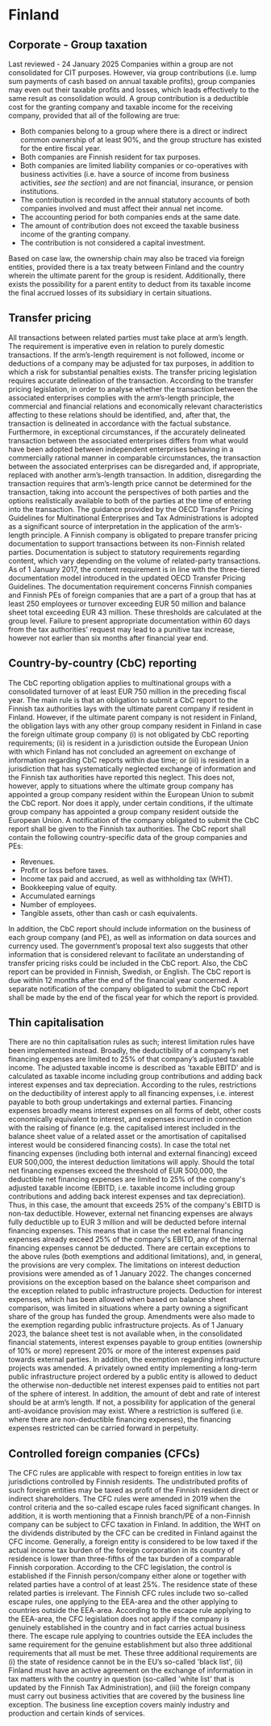 # Finland
## Corporate - Group taxation
Last reviewed - 24 January 2025
Companies within a group are not consolidated for CIT purposes. However, via group contributions (i.e. lump sum payments of cash based on annual taxable profits), group companies may even out their taxable profits and losses, which leads effectively to the same result as consolidation would. A group contribution is a deductible cost for the granting company and taxable income for the receiving company, provided that all of the following are true:
  * Both companies belong to a group where there is a direct or indirect common ownership of at least 90%, and the group structure has existed for the entire fiscal year.
  * Both companies are Finnish resident for tax purposes.
  * Both companies are limited liability companies or co-operatives with business activities (i.e. have a source of income from business activities, _see the section_) and are not financial, insurance, or pension institutions.
  * The contribution is recorded in the annual statutory accounts of both companies involved and must affect their annual net income.
  * The accounting period for both companies ends at the same date.
  * The amount of contribution does not exceed the taxable business income of the granting company.
  * The contribution is not considered a capital investment.


Based on case law, the ownership chain may also be traced via foreign entities, provided there is a tax treaty between Finland and the country wherein the ultimate parent for the group is resident.
Additionally, there exists the possibility for a parent entity to deduct from its taxable income the final accrued losses of its subsidiary in certain situations.
## Transfer pricing
All transactions between related parties must take place at arm’s length. The requirement is imperative even in relation to purely domestic transactions. If the arm’s-length requirement is not followed, income or deductions of a company may be adjusted for tax purposes, in addition to which a risk for substantial penalties exists.
The transfer pricing legislation requires accurate delineation of the transaction. According to the transfer pricing legislation, in order to analyse whether the transaction between the associated enterprises complies with the arm’s-length principle, the commercial and financial relations and economically relevant characteristics affecting to these relations should be identified, and, after that, the transaction is delineated in accordance with the factual substance.
Furthermore, in exceptional circumstances, if the accurately delineated transaction between the associated enterprises differs from what would have been adopted between independent enterprises behaving in a commercially rational manner in comparable circumstances, the transaction between the associated enterprises can be disregarded and, if appropriate, replaced with another arm’s-length transaction. In addition, disregarding the transaction requires that arm’s-length price cannot be determined for the transaction, taking into account the perspectives of both parties and the options realistically available to both of the parties at the time of entering into the transaction.
The guidance provided by the OECD Transfer Pricing Guidelines for Multinational Enterprises and Tax Administrations is adopted as a significant source of interpretation in the application of the arm’s-length principle.
A Finnish company is obligated to prepare transfer pricing documentation to support transactions between its non-Finnish related parties. Documentation is subject to statutory requirements regarding content, which vary depending on the volume of related-party transactions. As of 1 January 2017, the content requirement is in line with the three-tiered documentation model introduced in the updated OECD Transfer Pricing Guidelines. The documentation requirement concerns Finnish companies and Finnish PEs of foreign companies that are a part of a group that has at least 250 employees or turnover exceeding EUR 50 million and balance sheet total exceeding EUR 43 million.
These thresholds are calculated at the group level. Failure to present appropriate documentation within 60 days from the tax authorities' request may lead to a punitive tax increase, however not earlier than six months after financial year end.
## Country-by-country (CbC) reporting
The CbC reporting obligation applies to multinational groups with a consolidated turnover of at least EUR 750 million in the preceding fiscal year. The main rule is that an obligation to submit a CbC report to the Finnish tax authorities lays with the ultimate parent company if resident in Finland. However, if the ultimate parent company is not resident in Finland, the obligation lays with any other group company resident in Finland in case the foreign ultimate group company (i) is not obligated by CbC reporting requirements; (ii) is resident in a jurisdiction outside the European Union with which Finland has not concluded an agreement on exchange of information regarding CbC reports within due time; or (iii) is resident in a jurisdiction that has systematically neglected exchange of information and the Finnish tax authorities have reported this neglect.
This does not, however, apply to situations where the ultimate group company has appointed a group company resident within the European Union to submit the CbC report. Nor does it apply, under certain conditions, if the ultimate group company has appointed a group company resident outside the European Union. A notification of the company obligated to submit the CbC report shall be given to the Finnish tax authorities.
The CbC report shall contain the following country-specific data of the group companies and PEs:
  * Revenues.
  * Profit or loss before taxes.
  * Income tax paid and accrued, as well as withholding tax (WHT).
  * Bookkeeping value of equity.
  * Accumulated earnings
  * Number of employees.
  * Tangible assets, other than cash or cash equivalents.


In addition, the CbC report should include information on the business of each group company (and PE), as well as information on data sources and currency used. The government’s proposal text also suggests that other information that is considered relevant to facilitate an understanding of transfer pricing risks could be included in the CbC report.
Also, the CbC report can be provided in Finnish, Swedish, or English.
The CbC report is due within 12 months after the end of the financial year concerned. A separate notification of the company obligated to submit the CbC report shall be made by the end of the fiscal year for which the report is provided.
## Thin capitalisation
There are no thin capitalisation rules as such; interest limitation rules have been implemented instead. Broadly, the deductibility of a company’s net financing expenses are limited to 25% of that company’s adjusted taxable income. The adjusted taxable income is described as 'taxable EBITD' and is calculated as taxable income including group contributions and adding back interest expenses and tax depreciation. According to the rules, restrictions on the deductibility of interest apply to all financing expenses, i.e. interest payable to both group undertakings and external parties. Financing expenses broadly means interest expenses on all forms of debt, other costs economically equivalent to interest, and expenses incurred in connection with the raising of finance (e.g. the capitalised interest included in the balance sheet value of a related asset or the amortisation of capitalised interest would be considered financing costs).
In case the total net financing expenses (including both internal and external financing) exceed EUR 500,000, the interest deduction limitations will apply. Should the total net financing expenses exceed the threshold of EUR 500,000, the deductible net financing expenses are limited to 25% of the company's adjusted taxable income (EBITD, i.e. taxable income including group contributions and adding back interest expenses and tax depreciation). Thus, in this case, the amount that exceeds 25% of the company's EBITD is non-tax deductible. However, external net financing expenses are always fully deductible up to EUR 3 million and will be deducted before internal financing expenses. This means that in case the net external financing expenses already exceed 25% of the company's EBITD, any of the internal financing expenses cannot be deducted.
There are certain exceptions to the above rules (both exemptions and additional limitations), and, in general, the provisions are very complex. 
The limitations on interest deduction provisions were amended as of 1 January 2022. The changes concerned provisions on the exception based on the balance sheet comparison and the exception related to public infrastructure projects. Deduction for interest expenses, which has been allowed when based on balance sheet comparison, was limited in situations where a party owning a significant share of the group has funded the group. Amendments were also made to the exemption regarding public infrastructure projects.
As of 1 January 2023, the balance sheet test is not available when, in the consolidated financial statements, interest expenses payable to group entities (ownership of 10% or more) represent 20% or more of the interest expenses paid towards external parties. In addition, the exemption regarding infrastructure projects was amended. A privately owned entity implementing a long-term public infrastructure project ordered by a public entity is allowed to deduct the otherwise non-deductible net interest expenses paid to entities not part of the sphere of interest. 
In addition, the amount of debt and rate of interest should be at arm’s length. If not, a possibility for application of the general anti-avoidance provision may exist. Where a restriction is suffered (i.e. where there are non-deductible financing expenses), the financing expenses restricted can be carried forward in perpetuity.
## Controlled foreign companies (CFCs)
The CFC rules are applicable with respect to foreign entities in low tax jurisdictions controlled by Finnish residents. The undistributed profits of such foreign entities may be taxed as profit of the Finnish resident direct or indirect shareholders.
The CFC rules were amended in 2019 when the control criteria and the so-called escape rules faced significant changes. In addition, it is worth mentioning that a Finnish branch/PE of a non-Finnish company can be subject to CFC taxation in Finland. In addition, the WHT on the dividends distributed by the CFC can be credited in Finland against the CFC income. Generally, a foreign entity is considered to be low taxed if the actual income tax burden of the foreign corporation in its country of residence is lower than three-fifths of the tax burden of a comparable Finnish corporation.
According to the CFC legislation, the control is established if the Finnish person/company either alone or together with related parties have a control of at least 25%. The residence state of these related parties is irrelevant.
The Finnish CFC rules include two so-called escape rules, one applying to the EEA-area and the other applying to countries outside the EEA-area. According to the escape rule applying to the EEA-area, the CFC legislation does not apply if the company is genuinely established in the country and in fact carries actual business there.
The escape rule applying to countries outside the EEA includes the same requirement for the genuine establishment but also three additional requirements that all must be met. These three additional requirements are (i) the state of residence cannot be in the EU’s so-called 'black list', (ii) Finland must have an active agreement on the exchange of information in tax matters with the country in question (so-called 'white list' that is updated by the Finnish Tax Administration), and (iii) the foreign company must carry out business activities that are covered by the business line exception. The business line exception covers mainly industry and production and certain kinds of services.
